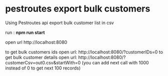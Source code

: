 # pestroutes export bulk customers

Using Pestroutes api export bulk customer list in csv

run : **npm run start**

open url http://localhost:8080

to get bulk customers ids open url: http://localhost:8080/?customerIDs=0
to get bulk customer details open url: http://localhost:8080/?customerCsv=out0.csv&startWith=0 (you can add next call with 1000 instead of 0 to get next 100 records)
